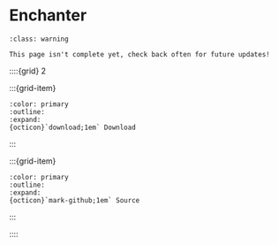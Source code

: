 # Enchanter
```{admonition} 🚧 In Construction 🚧
:class: warning

This page isn't complete yet, check back often for future updates!
```

::::{grid} 2

:::{grid-item}
```{button-link} https://smithed.dev/packs/smithed/enchanter
:color: primary
:outline:
:expand:
{octicon}`download;1em` Download
```
:::

:::{grid-item}
```{button-link} https://github.com/Smithed-MC/Libraries/tree/main/smithed_libraries/packs/enchanter/
:color: primary
:outline:
:expand:
{octicon}`mark-github;1em` Source
```
:::

::::
